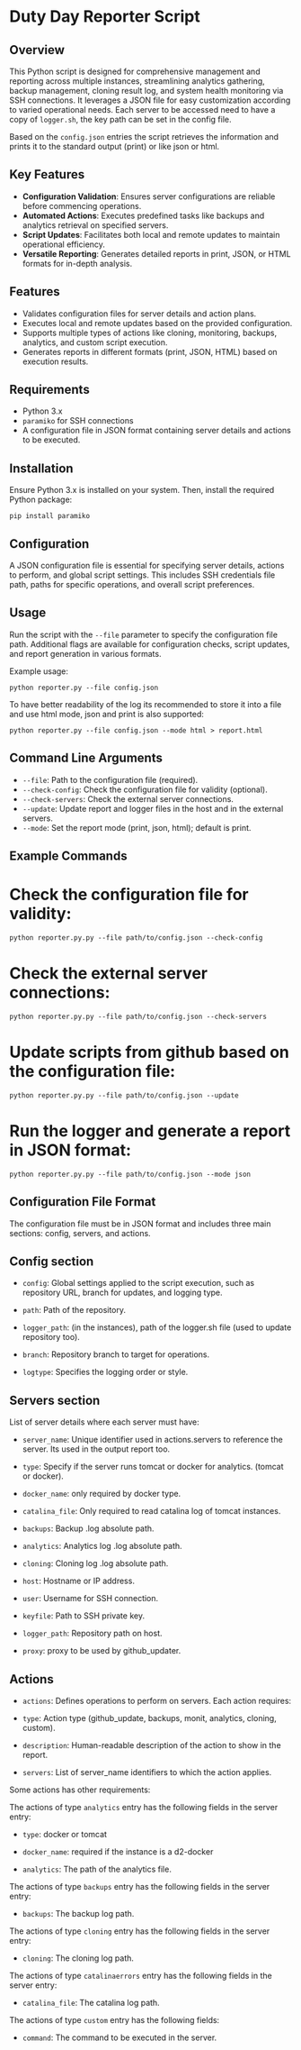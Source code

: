 # Duty Day Reporter Script

## Overview

This Python script is designed for comprehensive management and reporting across multiple instances, streamlining analytics gathering, backup management, cloning result log, and system health monitoring via SSH connections. It leverages a JSON file for easy customization according to varied operational needs.
Each server to be accessed need to have a copy of `logger.sh`, the key path can be set in the config file.

Based on the `config.json` entries the script retrieves the information and prints it to the standard output (print) or like json or html.

## Key Features

- **Configuration Validation**: Ensures server configurations are reliable before commencing operations.
- **Automated Actions**: Executes predefined tasks like backups and analytics retrieval on specified servers.
- **Script Updates**: Facilitates both local and remote updates to maintain operational efficiency.
- **Versatile Reporting**: Generates detailed reports in print, JSON, or HTML formats for in-depth analysis.

## Features

- Validates configuration files for server details and action plans.
- Executes local and remote updates based on the provided configuration.
- Supports multiple types of actions like cloning, monitoring, backups, analytics, and custom script execution.
- Generates reports in different formats (print, JSON, HTML) based on execution results.

## Requirements

- Python 3.x
- `paramiko` for SSH connections
- A configuration file in JSON format containing server details and actions to be executed.

## Installation

Ensure Python 3.x is installed on your system. Then, install the required Python package:

```
pip install paramiko
```

## Configuration

A JSON configuration file is essential for specifying server details, actions to perform, and global script settings. This includes SSH credentials file path, paths for specific operations, and overall script preferences.

## Usage

Run the script with the `--file` parameter to specify the configuration file path. Additional flags are available for configuration checks, script updates, and report generation in various formats.

Example usage:

```
python reporter.py --file config.json
```

To have better readability of the log its recommended to store it into a file and use html mode, json and print is also supported:

```
python reporter.py --file config.json --mode html > report.html
```

## Command Line Arguments

- `--file`: Path to the configuration file (required).
- `--check-config`: Check the configuration file for validity (optional).
- `--check-servers`: Check the external server connections.
- `--update`: Update report and logger files in the host and in the external servers.
- `--mode`: Set the report mode (print, json, html); default is print.

## Example Commands

# Check the configuration file for validity:

```
python reporter.py.py --file path/to/config.json --check-config
```

# Check the external server connections:

```
python reporter.py.py --file path/to/config.json --check-servers
```

# Update scripts from github based on the configuration file:

```
python reporter.py.py --file path/to/config.json --update
```

# Run the logger and generate a report in JSON format:

```
python reporter.py.py --file path/to/config.json --mode json
```

## Configuration File Format

The configuration file must be in JSON format and includes three main sections: config, servers, and actions.

## Config section

- `config`: Global settings applied to the script execution, such as repository URL, branch for updates, and logging type.

- `path`: Path of the repository.

- `logger_path`: (in the instances), path of the logger.sh file (used to update repository too).

- `branch`: Repository branch to target for operations.

- `logtype`: Specifies the logging order or style.

## Servers section

List of server details where each server must have:

- `server_name`: Unique identifier used in actions.servers to reference the server. Its used in the output report too.

- `type`: Specify if the server runs tomcat or docker for analytics. (tomcat or docker).

- `docker_name`: only required by docker type.

- `catalina_file`: Only required to read catalina log of tomcat instances.

- `backups`: Backup .log absolute path.

- `analytics`: Analytics log .log absolute path.

- `cloning`: Cloning log .log absolute path.

- `host`: Hostname or IP address.

- `user`: Username for SSH connection.

- `keyfile`: Path to SSH private key.

- `logger_path`: Repository path on host.

- `proxy`: proxy to be used by github_updater.

## Actions

- `actions`: Defines operations to perform on servers.
  Each action requires:

- `type`: Action type (github_update, backups, monit, analytics, cloning, custom).

- `description`: Human-readable description of the action to show in the report.

- `servers`: List of server_name identifiers to which the action applies.

Some actions has other requirements:

The actions of type `analytics` entry has the following fields in the server entry:

- `type`: docker or tomcat

- `docker_name`: required if the instance is a d2-docker

- `analytics`: The path of the analytics file.

The actions of type `backups` entry has the following fields in the server entry:

- `backups`: The backup log path.

The actions of type `cloning` entry has the following fields in the server entry:

- `cloning`: The cloning log path.

The actions of type `catalinaerrors` entry has the following fields in the server entry:

- `catalina_file`: The catalina log path.

The actions of type `custom` entry has the following fields:

- `command`: The command to be executed in the server.
